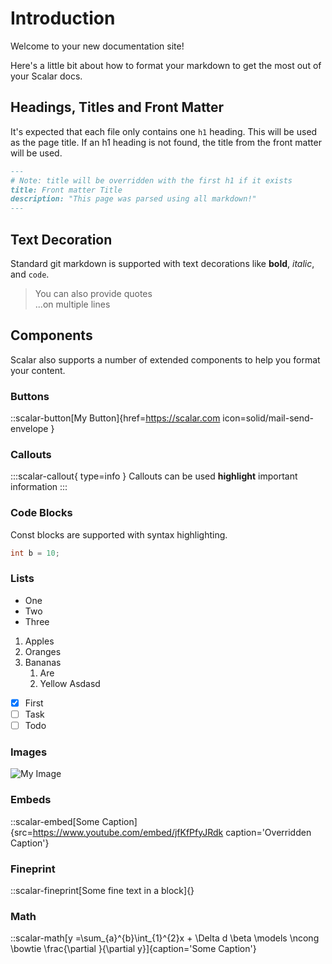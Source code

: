 # Introduction

Welcome to your new documentation site!

Here's a little bit about how to format your markdown to get the most out of your Scalar docs.

## Headings, Titles and Front Matter

It's expected that each file only contains one `h1` heading. This will be used as the page title.
If an h1 heading is not found, the title from the front matter will be used.

```md
---
# Note: title will be overridden with the first h1 if it exists
title: Front matter Title
description: "This page was parsed using all markdown!"
---
```

## Text Decoration

Standard git markdown is supported with text decorations like **bold**, _italic_, and `code`.

> You can also provide quotes  
> ...on multiple lines

## Components

Scalar also supports a number of extended components to help you format your content.

### Buttons

::scalar-button[My Button]{href=https://scalar.com icon=solid/mail-send-envelope }

### Callouts

:::scalar-callout{ type=info }
Callouts can be used **highlight** important information
:::

### Code Blocks

Const blocks are supported with syntax highlighting.

```c++ Some Title
int b = 10;
```

### Lists

- One
- Two
- Three

1. Apples
2. Oranges
3. Bananas
   1. Are
   2. Yellow
      Asdasd

- [x] First
- [ ] Task
- [ ] Todo

### Images

![My Image](https://mdg.imgix.net/assets/images/san-juan-mountains.jpg "The Image Title")

### Embeds

::scalar-embed[Some Caption]{src=https://www.youtube.com/embed/jfKfPfyJRdk caption='Overridden Caption'}

### Fineprint

::scalar-fineprint[Some fine text in a block]{}

### Math

::scalar-math[y =\sum_{a}^{b}\int_{1}^{2}x + \Delta d \beta \models \ncong \bowtie \frac{\partial }{\partial y}]{caption='Some Caption'}
